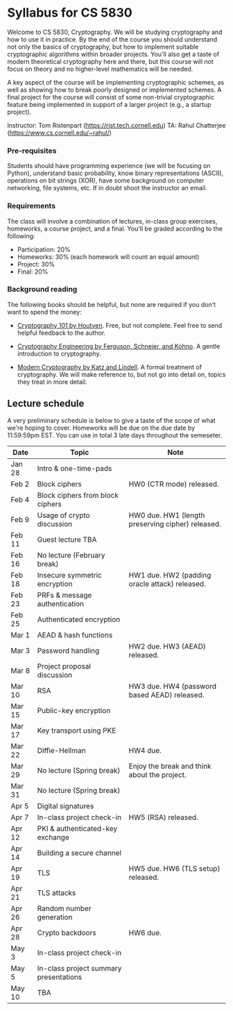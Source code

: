 # Syllabus for CS 5830

Welcome to CS 5830, Cryptography. We will be studying cryptography and how to use it in practice. By the end of  the course you should understand not only the basics of cryptography, but how to implement suitable cryptographic algorithms within broader projects. You'll also get a taste of modern theoretical cryptography here and there, but this course will not focus on theory and no higher-level mathematics will be needed. 

A key aspect of the course will be implementing cryptographic schemes, as well as showing how to break poorly designed or implemented schemes. A final project for the course will consist of some non-trivial cryptographic feature being implemented in support of a larger project (e.g., a startup project). 

Instructor: Tom Ristenpart (https://rist.tech.cornell.edu)
TA: Rahul Chatterjee (https://www.cs.cornell.edu/~rahul/)


### Pre-requisites

Students should have programming experience (we will be focusing on Python),
understand basic probability, know binary representations (ASCII), operations on bit strings (XOR), have some background on computer networking, file systems, etc. If in doubt shoot the instructor an email.



### Requirements

The class will involve a combination of lectures, in-class group exercises,
homeworks,  a course project, and a final. You'll be graded according to the following:

* Participation: 20%
* Homeworks:  30% (each homework will count an equal amount)
* Project:  30% 
* Final:  20% 

### Background reading

The following books should be helpful, but none are required if you don't want to spend the money:

* [Cryptography 101 by Houtven](https://www.crypto101.io/). Free, but not   complete. Feel free to send helpful feedback to the author.

* [Cryptography Engineering by Ferguson, Schneier, and Kohno](https://www.schneier.com/books/cryptography_engineering/). A gentle
  introduction to cryptography.

* [Modern Cryptography by Katz and Lindell](http://www.cs.umd.edu/~jkatz/imc.html). A formal treatment of cryptography.
  We will make reference to, but not go into detail on, topics they treat in
  more detail.


## Lecture schedule

A very preliminary schedule is below to give a taste of the scope of
what we're hoping to cover.  Homeworks will be due on the due date by
11:59:59pm EST. You can use in total 3 late days throughout the semeseter. 



| Date |  Topic  |  Note |
|------|---------|--------|
| Jan 28 | Intro & one-time-pads | |
| Feb 2  | Block ciphers | HW0 (CTR mode) released. |
| Feb 4 |  Block ciphers from block ciphers |  |
| Feb 9 | Usage of crypto discussion | HW0 due. HW1 (length preserving cipher)  released. |
| Feb 11 | Guest lecture TBA | |
| Feb 16 | No lecture  (February break) | |
| Feb 18 | Insecure symmetric encryption |  HW1 due. HW2 (padding oracle attack) released. |
| Feb 23 | PRFs & message authentication |  |
| Feb 25 | Authenticated encryption | |
| Mar 1 | AEAD & hash functions |  |
| Mar 3 | Password handling | HW2 due. HW3 (AEAD) released. |
| Mar 8 | Project proposal discussion  | |
| Mar 10 | RSA |HW3 due. HW4 (password based AEAD) released. |
| Mar 15 | Public-key encryption |  |
| Mar 17 | Key transport using PKE | |
| Mar 22 | Diffie-Hellman | HW4 due. |
| Mar 29 | No lecture (Spring break) |  Enjoy the break and think about the project. |
| Mar 31 | No lecture (Spring break) | |
| Apr 5 | Digital signatures |  |
| Apr 7 | In-class project check-in | HW5 (RSA) released. |
| Apr 12 | PKI & authenticated-key exchange | |
| Apr 14 | Building a secure channel | |
| Apr 19 | TLS | HW5 due. HW6 (TLS setup) released. |
| Apr 21 | TLS attacks | |
| Apr 26 | Random number generation | |
| Apr 28 | Crypto backdoors | HW6 due. |
| May 3 | In-class project check-in | |
| May 5 | In-class project summary presentations | |
| May 10 | TBA  | |

